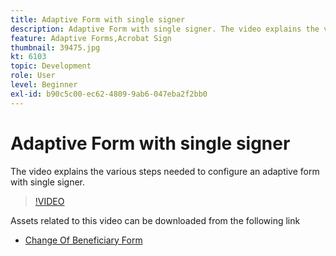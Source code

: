 ```yaml
---
title: Adaptive Form with single signer
description: Adaptive Form with single signer. The video explains the various steps needed to configure an adaptive form with single signer.
feature: Adaptive Forms,Acrobat Sign
thumbnail: 39475.jpg
kt: 6103
topic: Development
role: User
level: Beginner
exl-id: b90c5c00-ec62-4809-9ab6-047eba2f2bb0
---
```

# Adaptive Form with single signer


The video explains the various steps needed to configure an adaptive form with single signer.

>[!VIDEO](https://video.tv.adobe.com/v/39475/?quality=9&learn=on)

Assets related to this video can be downloaded from the following link

* [Change Of Beneficiary Form ](assets/change-of-beneficiary-form.zip)
